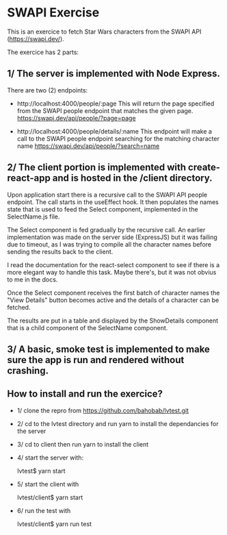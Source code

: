 # SWAPI Exercise

This is an exercice to fetch Star Wars characters from the SWAPI API (https://swapi.dev/).

The exercice has 2 parts:

## 1/ The server is implemented with Node Express.

There are two (2) endpoints:

- http://localhost:4000/people/:page
This will return the page specified from the SWAPI people endpoint that matches the given page.
https://swapi.dev/api/people/?page=page

- http://localhost:4000/people/details/:name
This endpoint will make a call to the SWAPI people endpoint searching for the matching character name
https://swapi.dev/api/people/?search=name


## 2/ The client portion is implemented with create-react-app and is hosted in the /client directory.

Upon application start there is a recursive call to the SWAPI API people endpoint.
The call starts in the useEffect hook.
It then populates the names state that is used to feed the Select component, implemented in the SelectName.js file.

The Select component is fed gradually by the recursive call.
An earlier implementation was made on the server side (ExpressJS) but it was failing due to timeout, as I was trying to compile all the character names before sending the results back to the client.

I read the documentation for the react-select component to see if there is a more elegant way to handle this task. Maybe there's, but it was not obvius to me in the docs.

Once the Select component receives the first batch of character names the "View Details" button becomes active and the details of a character can be fetched.

The results are put in a table and displayed by the ShowDetails component that is a child component of the SelectName component.

## 3/ A basic, smoke test is implemented to make sure the app is run and rendered without crashing.

## How to install and run the exercice?

- 1/ clone the repro from https://github.com/bahobab/lvtest.git
- 2/ cd to the lvtest directory and run yarn to install the dependancies for the server
- 3/ cd to client then run yarn to install the client
- 4/ start the server with:

  lvtest$ yarn start

- 5/ start the client with

  lvtest/client$ yarn start

- 6/ run the test with

  lvtest/client$ yarn run test
